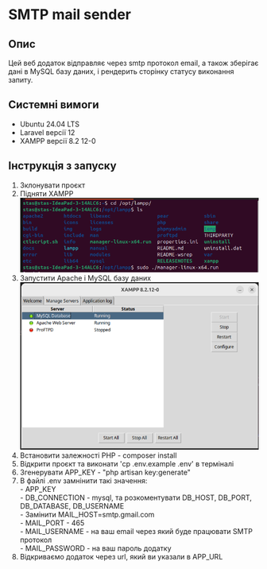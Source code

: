 <h1>SMTP mail sender</h1>
<h2>Опис</h2>
Цей веб додаток відправляє через smtp протокол email, а також зберігає <br> дані в MySQL базу даних, і рендерить сторінку статусу виконання запиту.
<h2>Системні вимоги</h2>
<ul>
<li>Ubuntu 24.04 LTS</li>
<li>Laravel версії 12</li>
<li>XAMPP версії 8.2 12-0</li>
</ul>

<h2>Інструкція з запуску</h2>
<ol>
<li>Зклонувати проєкт</li>
<li>Підняти XAMPP <img src="images/start_xampp.png"></li>
<li>Запустити Apache і MySQL базу даних <img src="images/run_servers.png"></li>
<li>Встановити залежності PHP - composer install</li>
<li>Відкрити проєкт та виконати 'cp .env.example .env' в терміналі</li>
<li>Згенерувати APP_KEY - "php artisan key:generate"</li>
<li>В файлі .env замнінити такі значення:<br>
- APP_KEY<br> 
- DB_CONNECTION - mysql, та розкоментувати DB_HOST, DB_PORT, DB_DATABASE, DB_USERNAME<br>
- Замінити MAIL_HOST=smtp.gmail.com<br>
- MAIL_PORT - 465<br>
- MAIL_USERNAME - на ваш email через який буде працювати SMTP протокол<br>
- MAIL_PASSWORD - на ваш пароль додатку<br>
<li>Відкриваємо додаток через url, який ви указали в APP_URL</li>
</ol>
